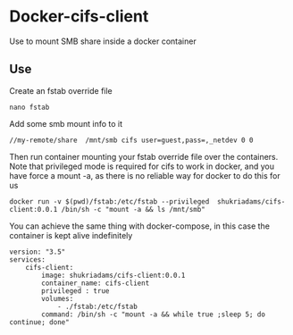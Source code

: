 # Docker-cifs-client

Use to mount SMB share inside a docker container

## Use

Create an fstab override file 

    nano fstab

Add some smb mount info to it

    //my-remote/share  /mnt/smb cifs user=guest,pass=,_netdev 0 0

Then run container mounting your fstab override file over the containers. Note that privileged mode is required for cifs to work in docker, and you have force a mount -a, as there is no reliable way for docker to do this for us

    docker run -v $(pwd)/fstab:/etc/fstab --privileged  shukriadams/cifs-client:0.0.1 /bin/sh -c "mount -a && ls /mnt/smb"

You can achieve the same thing with docker-compose, in this case the container is kept alive indefinitely

    version: "3.5"
    services:
        cifs-client:
            image: shukriadams/cifs-client:0.0.1
            container_name: cifs-client
            privileged : true
            volumes:
                - ./fstab:/etc/fstab
            command: /bin/sh -c "mount -a && while true ;sleep 5; do continue; done"
